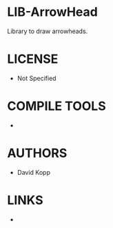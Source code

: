 LIB-ArrowHead
=============

Library to draw arrowheads. 

LICENSE
===============
* Not Specified

COMPILE TOOLS
===============
* 
 
AUTHORS
===============
* David Kopp

LINKS
===============
* 
